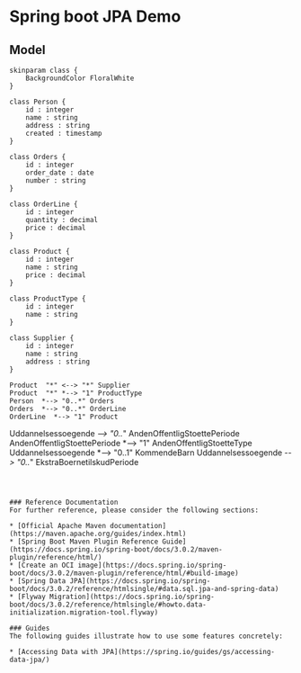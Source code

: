 # Spring boot JPA Demo

## Model

```plantuml
skinparam class {
    BackgroundColor FloralWhite
}

class Person {
    id : integer
    name : string
    address : string
    created : timestamp
}

class Orders {
    id : integer
    order_date : date
    number : string
}

class OrderLine {
    id : integer
    quantity : decimal
    price : decimal
}

class Product {
    id : integer
    name : string
    price : decimal
}

class ProductType {
    id : integer
    name : string
}

class Supplier {
    id : integer
    name : string
    address : string
}

Product  "*" <--> "*" Supplier
Product  "*" *--> "1" ProductType
Person  *--> "0..*" Orders
Orders  *--> "0..*" OrderLine
OrderLine  *--> "1" Product

```

Uddannelsessoegende  *--> "0..*" AndenOffentligStoettePeriode
AndenOffentligStoettePeriode  *--> "1" AndenOffentligStoetteType
Uddannelsessoegende  *--> "0..1" KommendeBarn
Uddannelsessoegende  *--> "0..*" EkstraBoernetilskudPeriode
```



### Reference Documentation
For further reference, please consider the following sections:

* [Official Apache Maven documentation](https://maven.apache.org/guides/index.html)
* [Spring Boot Maven Plugin Reference Guide](https://docs.spring.io/spring-boot/docs/3.0.2/maven-plugin/reference/html/)
* [Create an OCI image](https://docs.spring.io/spring-boot/docs/3.0.2/maven-plugin/reference/html/#build-image)
* [Spring Data JPA](https://docs.spring.io/spring-boot/docs/3.0.2/reference/htmlsingle/#data.sql.jpa-and-spring-data)
* [Flyway Migration](https://docs.spring.io/spring-boot/docs/3.0.2/reference/htmlsingle/#howto.data-initialization.migration-tool.flyway)

### Guides
The following guides illustrate how to use some features concretely:

* [Accessing Data with JPA](https://spring.io/guides/gs/accessing-data-jpa/)

